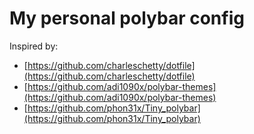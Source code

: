 # My personal polybar config
Inspired by:
- [https://github.com/charleschetty/dotfile](https://github.com/charleschetty/dotfile)
- [https://github.com/adi1090x/polybar-themes](https://github.com/adi1090x/polybar-themes) 
- [https://github.com/phon31x/Tiny_polybar](https://github.com/phon31x/Tiny_polybar)

